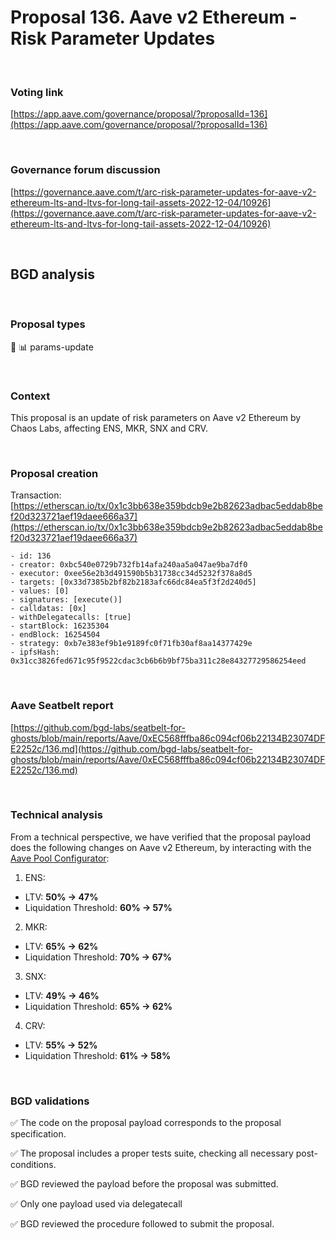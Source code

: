 # Proposal 136. Aave v2 Ethereum - Risk Parameter Updates 

<br>

### Voting link

[https://app.aave.com/governance/proposal/?proposalId=136](https://app.aave.com/governance/proposal/?proposalId=136)

<br>

### Governance forum discussion

[https://governance.aave.com/t/arc-risk-parameter-updates-for-aave-v2-ethereum-lts-and-ltvs-for-long-tail-assets-2022-12-04/10926](https://governance.aave.com/t/arc-risk-parameter-updates-for-aave-v2-ethereum-lts-and-ltvs-for-long-tail-assets-2022-12-04/10926)

<br>

## BGD analysis

<br>

### Proposal types

:wrench: :bar_chart: params-update

<br>

### Context

This proposal is an update of risk parameters on Aave v2 Ethereum by Chaos Labs, affecting ENS, MKR, SNX and CRV.


<br>

### Proposal creation

Transaction: [https://etherscan.io/tx/0x1c3bb638e359bdcb9e2b82623adbac5eddab8bef20d323721aef19daee666a37](https://etherscan.io/tx/0x1c3bb638e359bdcb9e2b82623adbac5eddab8bef20d323721aef19daee666a37)

```
- id: 136
- creator: 0xbc540e0729b732fb14afa240aa5a047ae9ba7df0
- executor: 0xee56e2b3d491590b5b31738cc34d5232f378a8d5
- targets: [0x33d7385b2bf82b2183afc66dc84ea5f3f2d240d5]
- values: [0]
- signatures: [execute()]
- calldatas: [0x]
- withDelegatecalls: [true]
- startBlock: 16235304
- endBlock: 16254504
- strategy: 0xb7e383ef9b1e9189fc0f71fb30af8aa14377429e
- ipfsHash: 0x31cc3826fed671c95f9522cdac3cb6b6b9bf75ba311c28e84327729586254eed
```

<br>

### Aave Seatbelt report

[https://github.com/bgd-labs/seatbelt-for-ghosts/blob/main/reports/Aave/0xEC568fffba86c094cf06b22134B23074DFE2252c/136.md](https://github.com/bgd-labs/seatbelt-for-ghosts/blob/main/reports/Aave/0xEC568fffba86c094cf06b22134B23074DFE2252c/136.md)

<br>

### Technical analysis

From a technical perspective, we have verified that the proposal payload does the following changes on Aave v2 Ethereum, by interacting with the [Aave Pool Configurator](https://etherscan.io/address/0x311bb771e4f8952e6da169b425e7e92d6ac45756#code):

1. ENS:
  - LTV: **50% -> 47%**
  - Liquidation Threshold: **60% -> 57%**
2. MKR:
  - LTV: **65% -> 62%**
  - Liquidation Threshold: **70% -> 67%**
3. SNX:
  - LTV: **49% -> 46%**
  - Liquidation Threshold: **65% -> 62%**
4. CRV:
  - LTV: **55% -> 52%**
  - Liquidation Threshold: **61% -> 58%**



<br>

### BGD validations

:white_check_mark: The code on the proposal payload corresponds to the proposal specification.

:white_check_mark: The proposal includes a proper tests suite, checking all necessary post-conditions.

:white_check_mark: BGD reviewed the payload before the proposal was submitted.

:white_check_mark: Only one payload used via delegatecall

:white_check_mark: BGD reviewed the procedure followed to submit the proposal.

